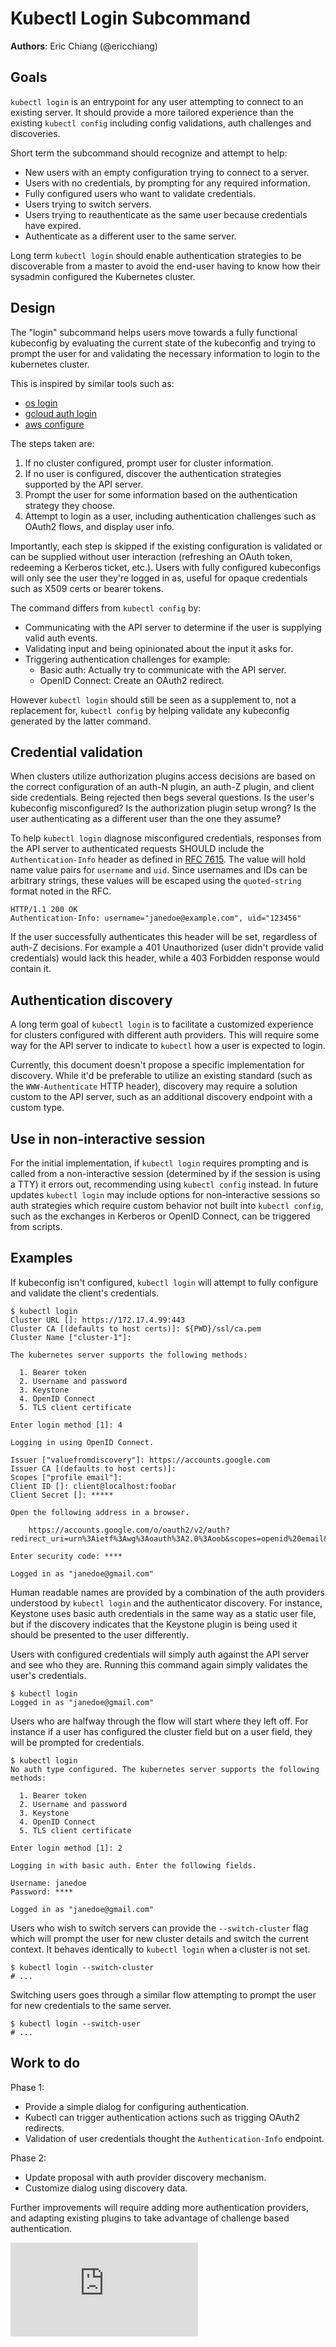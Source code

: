 # Kubectl Login Subcommand

**Authors**: Eric Chiang (@ericchiang)

## Goals

`kubectl login` is an entrypoint for any user attempting to connect to an
existing server. It should provide a more tailored experience than the existing
`kubectl config` including config validations, auth challenges and discoveries.

Short term the subcommand should recognize and attempt to help:

* New users with an empty configuration trying to connect to a server.
* Users with no credentials, by prompting for any required information.
* Fully configured users who want to validate credentials.
* Users trying to switch servers.
* Users trying to reauthenticate as the same user because credentials have expired.
* Authenticate as a different user to the same server.

Long term `kubectl login` should enable authentication strategies to be
discoverable from a master to avoid the end-user having to know how their
sysadmin configured the Kubernetes cluster.

## Design

The "login" subcommand helps users move towards a fully functional kubeconfig by
evaluating the current state of the kubeconfig and trying to prompt the user for
and validating the necessary information to login to the kubernetes cluster.

This is inspired by  similar tools such as:

 * [os login](https://docs.openshift.org/latest/cli_reference/get_started_cli.html#basic-setup-and-login)
 * [gcloud auth login](https://cloud.google.com/sdk/gcloud/reference/auth/login)
 * [aws configure](https://docs.aws.amazon.com/cli/latest/userguide/cli-chap-getting-started.html)

The steps taken are:

1. If no cluster configured, prompt user for cluster information.
2. If no user is configured, discover the authentication strategies supported by the API server.
3. Prompt the user for some information based on the authentication strategy they choose.
4. Attempt to login as a user, including authentication challenges such as OAuth2 flows, and display user info.

Importantly, each step is skipped if the existing configuration is validated or
can be supplied without user interaction (refreshing an OAuth token, redeeming
a Kerberos ticket, etc.). Users with fully configured kubeconfigs will only see
the user they're logged in as, useful for opaque credentials such as X509 certs
or bearer tokens.

The command differs from `kubectl config` by:

* Communicating with the API server to determine if the user is supplying valid auth events.
* Validating input and being opinionated about the input it asks for.
* Triggering authentication challenges for example:
  * Basic auth: Actually try to communicate with the API server.
  * OpenID Connect: Create an OAuth2 redirect.

However `kubectl login` should still be seen as a supplement to, not a
replacement for, `kubectl config` by helping validate any kubeconfig generated
by the latter command.

## Credential validation

When clusters utilize authorization plugins access decisions are based on the
correct configuration of an auth-N plugin, an auth-Z plugin, and client side
credentials. Being rejected then begs several questions. Is the user's
kubeconfig misconfigured? Is the authorization plugin setup wrong? Is the user
authenticating as a different user than the one they assume?

To help `kubectl login` diagnose misconfigured credentials, responses from the
API server to authenticated requests SHOULD include the `Authentication-Info`
header as defined in [RFC 7615](https://tools.ietf.org/html/rfc7615). The value
will hold name value pairs for `username` and `uid`. Since usernames and IDs
can be arbitrary strings, these values will be escaped using the `quoted-string`
format noted in the RFC.

```
HTTP/1.1 200 OK
Authentication-Info: username="janedoe@example.com", uid="123456"
```

If the user successfully authenticates this header will be set, regardless of
auth-Z decisions. For example a 401 Unauthorized (user didn't provide valid
credentials) would lack this header, while a 403 Forbidden response would
contain it.

## Authentication discovery

A long term goal of `kubectl login` is to facilitate a customized experience
for clusters configured with different auth providers. This will require some
way for the API server to indicate to `kubectl` how a user is expected to
login.

Currently, this document doesn't propose a specific implementation for
discovery. While it'd be preferable to utilize an existing standard (such as the
`WWW-Authenticate` HTTP header), discovery may require a solution custom to the
API server, such as an additional discovery endpoint with a custom type.

## Use in non-interactive session

For the initial implementation, if `kubectl login` requires prompting and is
called from a non-interactive session (determined by if the session is using a
TTY) it errors out, recommending using `kubectl config` instead. In future
updates `kubectl login` may include options for non-interactive sessions so
auth strategies which require custom behavior not built into `kubectl config`,
such as the exchanges in Kerberos or OpenID Connect, can be triggered from
scripts.

## Examples

If kubeconfig isn't configured, `kubectl login` will attempt to fully configure
and validate the client's credentials.

```
$ kubectl login
Cluster URL []: https://172.17.4.99:443
Cluster CA [(defaults to host certs)]: ${PWD}/ssl/ca.pem
Cluster Name ["cluster-1"]:

The kubernetes server supports the following methods:

  1. Bearer token
  2. Username and password
  3. Keystone
  4. OpenID Connect
  5. TLS client certificate

Enter login method [1]: 4

Logging in using OpenID Connect.

Issuer ["valuefromdiscovery"]: https://accounts.google.com
Issuer CA [(defaults to host certs)]:
Scopes ["profile email"]:
Client ID []: client@localhost:foobar
Client Secret []: *****

Open the following address in a browser.

    https://accounts.google.com/o/oauth2/v2/auth?redirect_uri=urn%3Aietf%3Awg%3Aoauth%3A2.0%3Aoob&scopes=openid%20email&access_type=offline&...

Enter security code: ****

Logged in as "janedoe@gmail.com"
```

Human readable names are provided by a combination of the auth providers
understood by `kubectl login` and the authenticator discovery. For instance,
Keystone uses basic auth credentials in the same way as a static user file, but
if the discovery indicates that the Keystone plugin is being used it should be
presented to the user differently.

Users with configured credentials will simply auth against the API server and see
who they are. Running this command again simply validates the user's credentials.

```
$ kubectl login
Logged in as "janedoe@gmail.com"
```

Users who are halfway through the flow will start where they left off. For
instance if a user has configured the cluster field but on a user field, they will
be prompted for credentials.

```
$ kubectl login
No auth type configured. The kubernetes server supports the following methods:

  1. Bearer token
  2. Username and password
  3. Keystone
  4. OpenID Connect
  5. TLS client certificate

Enter login method [1]: 2

Logging in with basic auth. Enter the following fields.

Username: janedoe
Password: ****

Logged in as "janedoe@gmail.com"
```

Users who wish to switch servers can provide the `--switch-cluster` flag which
will prompt the user for new cluster details and switch the current context. It
behaves identically to `kubectl login` when a cluster is not set.

```
$ kubectl login --switch-cluster
# ...
```

Switching users goes through a similar flow attempting to prompt the user for
new credentials to the same server.

```
$ kubectl login --switch-user
# ...
```

## Work to do

Phase 1:

* Provide a simple dialog for configuring authentication.
* Kubectl can trigger authentication actions such as trigging OAuth2 redirects.
* Validation of user credentials thought the `Authentication-Info` endpoint.

Phase 2:

* Update proposal with auth provider discovery mechanism.
* Customize dialog using discovery data.

Further improvements will require adding more authentication providers, and
adapting existing plugins to take advantage of challenge based authentication.


<!-- BEGIN MUNGE: GENERATED_ANALYTICS -->
[![Analytics](https://kubernetes-site.appspot.com/UA-36037335-10/GitHub/docs/proposals/kubectl-login.md?pixel)]()
<!-- END MUNGE: GENERATED_ANALYTICS -->

